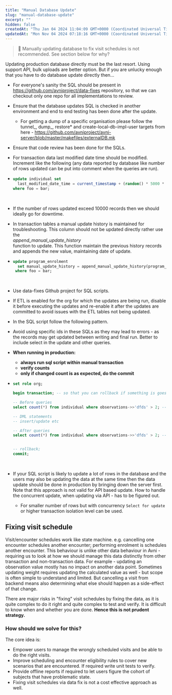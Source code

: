 ```yaml
---
title: "Manual Database Update"
slug: "manual-database-update"
excerpt: ""
hidden: false
createdAt: "Thu Jan 04 2024 11:04:09 GMT+0000 (Coordinated Universal Time)"
updatedAt: "Mon Nov 04 2024 07:18:16 GMT+0000 (Coordinated Universal Time)"
---
```

> 🚧 Manually updating database to fix visit schedules is not recommended. See section below for why?

Updating production database directly must be the last resort. Using support API, bulk uploads are better option. But if you are unlucky enough that you have to do database update directly then...

- For everyone's sanity the SQL should be present in <https://github.com/avniproject/data-fixes> repository, so that we can checkout only one repo for all implementations to review.

- Ensure that the database updates SQL is checked in another environment and end to end testing has been done after the update.
  - For getting a dump of a specific organisation please follow the tunnel_, dump_, restore\* and create-local-db-impl-user targets from here - <https://github.com/avniproject/avni-server/blob/master/makefiles/externalDB.mk>

- Ensure that code review has been done for the SQLs.

- For transaction data last modified date time should be modified. Increment like the following (any data reported by database like number of rows updated can be put into comment when the queries are run).

- ```sql
  update individual set 
  	last_modified_date_time = current_timestamp + (random() * 5000 * (interval '1 millisecond'))
  where foo = bar;
  ```
  <br />

- If the number of rows updated exceed 10000 records then we should ideally go for downtime.

- In transaction tables a manual update history is maintained for troubleshooting. This column should not be updated directly rather use the  
  _append_manual_update_history_  
   function to update. This function maintain the previous history records and appends the new value, maintaining date of update.

- ```sql
  update program_enrolment 
  	set manual_update_history = append_manual_update_history(program_enrolment.manual_update_history, 'avni-server#676')
   where foo = bar;
  ```
  <br />

- Use data-fixes Github project for SQL scripts.

- If ETL is enabled for the org for which the updates are being run, disable it before executing the updates and re-enable it after the updates are committed to avoid issues with the ETL tables not being updated.

- In the SQL script follow the following pattern. 

- Avoid using specific ids in these SQLs as they may lead to errors - as the records may get updated between writing and final run. Better to include select in the update and other queries.

- **When running in production:**

  - **always run sql script within manual transaction**
  - **verify counts**
  - **only if changed count is as expected, do the commit**

- ```sql
  set role org;

  begin transaction; -- so that you can rollback if something is goes wrong

  -- Before queries
  select count(*) from individual where observations->>'dfds' > 2; -- example. enter the data that you see here in test environment in comment

  -- DML statements
  -- insert/update etc

  -- After queries
  select count(*) from individual where observations->>'dfds' > 2; -- example. enter the data that you see here in test environment in comment


  -- rollback;
  commit;
  ```

  <br />

- If your SQL script is likely to update a lot of rows in the database and the users may also be updating the data at the same time then the data update should be done in production by bringing down the server first. Note that this approach is not valid for API based update. How to handle the concurrent update, when updating via API - has to be figured out.
  - For smaller number of rows but with concurrency `Select for update` or higher transaction isolation level can be used.

## Fixing visit schedule

Visit/encounter schedules work like state machine. e.g. cancelling one encounter schedules another encounter; performing enrolment is schedules another encounter. This behaviour is unlike other data behaviour in Avni - requiring us to look at how we should manage this data distinctly from other transaction and non-transaction data. For example - updating an observation value mostly has no impact on another data point. Sometimes updating weight requires updating the calculated value as well - but scope is often simple to understand and limited. But cancelling a visit from backend means also determining what else should happen as a side-effect of that change.

There are major risks in "fixing" visit schedules by fixing the data, as it is quite complex to do it right and quite complex to test and verify. It is difficult to know when and whether you are done. **Hence this is not prudent strategy.**

### How should we solve for this?

The core idea is:

- Empower users to manage the wrongly scheduled visits and be able to do the right visits.
- Improve scheduling and encounter eligibility rules to cover new scenarios that are encountered. If required write unit tests to verify.
- Provide offline reports if required to let users figure the cohort of subjects that have problematic state.
- Fixing visit schedules via data fix is not a cost effective approach as well.
